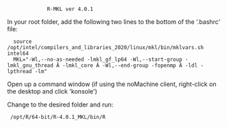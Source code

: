 

                 R-MKL ver 4.0.1

In your root folder, add the following two lines to the bottom of the '.bashrc' file: 


      source /opt/intel/compilers_and_libraries_2020/linux/mkl/bin/mklvars.sh intel64
      MKL="-Wl,--no-as-needed -lmkl_gf_lp64 -Wl,--start-group -lmkl_gnu_thread Â -lmkl_core Â -Wl,--end-group -fopenmp Â -ldl -lpthread -lm"
    
Open up a command window (if using the noMachine client, right-click on the desktop and click 'konsole')   

Change to the desired folder and run:


     /opt/R/64-bit/R-4.0.1_MKL/bin/R




